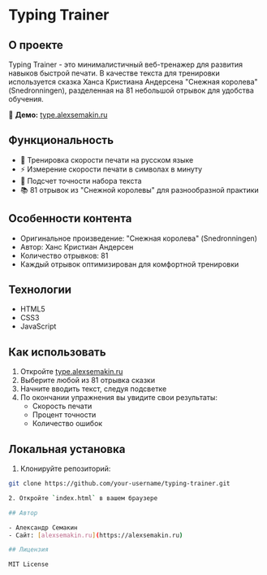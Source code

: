# Typing Trainer

## О проекте

Typing Trainer - это минималистичный веб-тренажер для развития навыков быстрой печати. В качестве текста для тренировки используется сказка Ханса Кристиана Андерсена "Снежная королева" (Snedronningen), разделенная на 81 небольшой отрывок для удобства обучения.

🔗 **Демо:** [type.alexsemakin.ru](https://type.alexsemakin.ru)

## Функциональность

- 📝 Тренировка скорости печати на русском языке
- ⚡ Измерение скорости печати в символах в минуту
- 🎯 Подсчет точности набора текста
- 📚 81 отрывок из "Снежной королевы" для разнообразной практики

## Особенности контента

- Оригинальное произведение: "Снежная королева" (Snedronningen)
- Автор: Ханс Кристиан Андерсен
- Количество отрывков: 81
- Каждый отрывок оптимизирован для комфортной тренировки

## Технологии

- HTML5
- CSS3
- JavaScript 

## Как использовать

1. Откройте [type.alexsemakin.ru](https://type.alexsemakin.ru)
2. Выберите любой из 81 отрывка сказки
3. Начните вводить текст, следуя подсветке
4. По окончании упражнения вы увидите свои результаты:
   - Скорость печати
   - Процент точности
   - Количество ошибок

## Локальная установка

1. Клонируйте репозиторий:
```bash
git clone https://github.com/your-username/typing-trainer.git

2. Откройте `index.html` в вашем браузере

## Автор

- Александр Семакин
- Сайт: [alexsemakin.ru](https://alexsemakin.ru)

## Лицензия

MIT License
